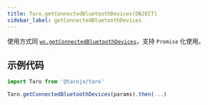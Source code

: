 ```yaml
---
title: Taro.getConnectedBluetoothDevices(OBJECT)
sidebar_label: getConnectedBluetoothDevices
---
```


使用方式同 [`wx.getConnectedBluetoothDevices`](https://developers.weixin.qq.com/miniprogram/dev/api/wx.getConnectedBluetoothDevices.html)，支持 `Promise` 化使用。

## 示例代码

```jsx
import Taro from '@tarojs/taro'

Taro.getConnectedBluetoothDevices(params).then(...)
```

  
